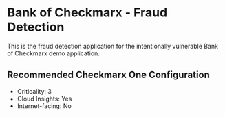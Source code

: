 # Bank of Checkmarx - Fraud Detection

This is the fraud detection application  for the intentionally vulnerable Bank of Checkmarx demo application.

## Recommended Checkmarx One Configuration
- Criticality: 3
- Cloud Insights: Yes
- Internet-facing: No

